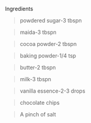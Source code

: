 Ingredients

>powdered sugar-3 tbspn

>maida-3 tbspn

>cocoa powder-2 tbspn

>baking powder-1/4 tsp

>butter-2 tbspn

>milk-3 tbspn

>vanilla essence-2-3 drops

>chocolate chips

>A pinch of salt

